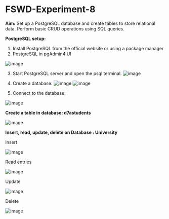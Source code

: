 # FSWD-Experiment-8

**Aim:**
Set up a PostgreSQL database and create tables to store relational data. Perform basic CRUD operations using SQL queries.

**PostgreSQL setup:**
1.	Install PostgreSQL from the official website or using a package manager 
2.	PostgreSQL in pgAdmin4 UI

![image](https://github.com/user-attachments/assets/87d80095-6350-4461-a6f5-0a7d7ce8c761)

3.	Start PostgreSQL server and open the psql terminal.
![image](https://github.com/user-attachments/assets/d55bfcea-3b57-4b8f-8e0d-2a228603f3d7)
	
4.	Create a database:
![image](https://github.com/user-attachments/assets/9537727e-f06f-43ce-831d-056fb5ffcbff)
![image](https://github.com/user-attachments/assets/f0b20a86-8c4e-4839-92c5-47ea72835d7d)
  
5.	Connect to the database:

![image](https://github.com/user-attachments/assets/c452eda2-d7d6-469f-a4fb-907a4b3df09d)

**Create a table in database: d7astudents**

![image](https://github.com/user-attachments/assets/efa41286-5183-4772-bbb4-942e614821a1)


**Insert, read, update, delete on Database : University**

Insert

![image](https://github.com/user-attachments/assets/3e35c137-41f8-4aa2-b39c-4a8f593897ea)

Read entries

![image](https://github.com/user-attachments/assets/80210f10-bcd7-46ac-a431-b1ce658d6b82)

Update

![image](https://github.com/user-attachments/assets/5aafe5d8-9132-4d64-8d39-abd670144d5f)

Delete

![image](https://github.com/user-attachments/assets/224ca2f6-0a54-4efb-8645-46a330b0c1ed)
